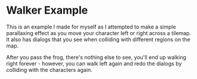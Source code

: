 # Walker Example

This is an example I made for myself as I attempted to make a simple parallaxing effect as you move your character left or 
right across a tilemap. It also has dialogs that you see when colliding with different regions on the map.

After you pass the frog, there's nothing else to see, you'll end up walking right forever - however, you can walk left again 
and redo the dialogs by colliding with the characters again.
